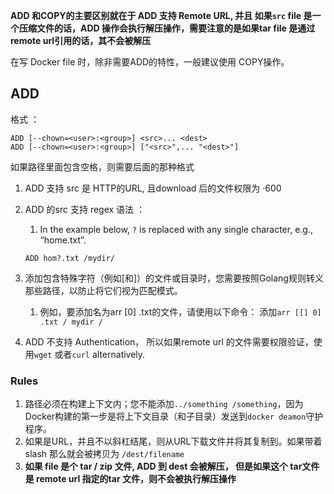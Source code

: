 

**ADD 和COPY的主要区别就在于 ADD 支持 Remote URL, 并且 如果`src` file 是一个压缩文件的话，ADD 操作会执行解压操作，需要注意的是如果tar file 是通过 remote url引用的话，其不会被解压**



在写 Docker file  时，除非需要ADD的特性，一般建议使用 COPY操作。

## ADD 

格式 ：

```
ADD [--chown=<user>:<group>] <src>... <dest>
ADD [--chown=<user>:<group>] ["<src>",... "<dest>"]
```

如果路径里面包含空格，则需要后面的那种格式

1. ADD 支持 src 是 HTTP的URL, 且download 后的文件权限为 ·600

2. ADD 的src 支持 regex 语法 ： 

   1. In the example below, `?` is replaced with any single character, e.g., “home.txt”.

   ```
   ADD hom?.txt /mydir/
   ```

3. 添加包含特殊字符（例如[和]）的文件或目录时，您需要按照Golang规则转义那些路径，以防止将它们视为匹配模式。

   1. 例如，要添加名为arr [0] .txt的文件，请使用以下命令： 添加`arr [[] 0] .txt / mydir /`

4. ADD 不支持 Authentication， 所以如果remote url 的文件需要权限验证，使用`wget` 或者`curl` alternatively.



### Rules 

1. <src>路径必须在构建上下文内；您不能添加`../something /something`，因为Docker构建的第一步是将上下文目录（和子目录）发送到`docker deamon`守护程序。
2. 如果<src>是URL，并且<dest>不以斜杠结尾，则从URL下载文件并将其复制到<dest>。如果带着slash 那么就会被拷贝为 `/dest/filename`
3. **如果 file 是个 tar / zip  文件, ADD 到 dest 会被解压， 但是如果这个 tar文件是 remote url 指定的tar 文件，则不会被执行解压操作**





